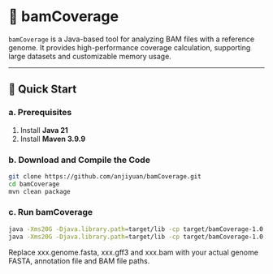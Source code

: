 # 🧬 bamCoverage

`bamCoverage` is a Java-based tool for analyzing BAM files with a reference genome. It provides high-performance coverage calculation, supporting large datasets and customizable memory usage.

---

## 🚀 Quick Start

### a. Prerequisites

1. Install **Java 21**
2. Install **Maven 3.9.9**

### b. Download and Compile the Code

```bash
git clone https://github.com/anjiyuan/bamCoverage.git
cd bamCoverage
mvn clean package
```
### c. Run bamCoverage
```bash
java -Xms20G -Djava.library.path=target/lib -cp target/bamCoverage-1.0.jar qut.bamcoverage.bamcoverage xxx.genome.fasta xxx.bam
java -Xms20G -Djava.library.path=target/lib -cp target/bamCoverage-1.0.jar qut.bamcoverage.codingRegion_SNP xxx.gff3 xxx.bam
```
Replace xxx.genome.fasta, xxx.gff3 and xxx.bam with your actual genome FASTA, annotation file and BAM file paths.
